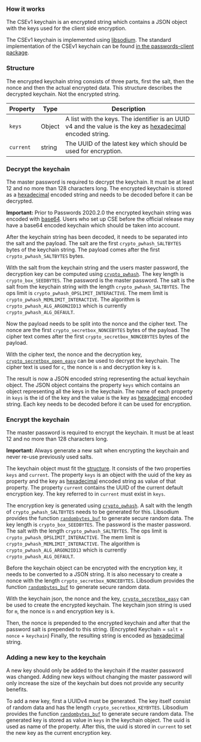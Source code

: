 ### How it works
The CSEv1 keychain is an encrypted string which contains a JSON object with the keys used for the client side encryption.

The CSEv1 keychain is implemented using [libsodium](https://download.libsodium.org/doc/bindings_for_other_languages).
The standard implementation of the CSEv1 keychain can be found [in the passwords-client package](https://git.mdns.eu/nextcloud/passwords-client/blob/master/src/Encryption/Keychain/CSEv1Keychain.js).


### Structure
The encrypted keychain string consists of three parts, first the salt, then the nonce and then the actual encrypted data.
This structure describes the decrypted keychain. Not the encrypted string.

| Property | Type | Description |
| --- | --- | --- |
| `keys` | Object | A list with the keys. The identifier is an UUID v4 and the value is the key as [hexadecimal](https://download.libsodium.org/doc/helpers#hexadecimal-encoding-decoding) encoded string. |
| `current` | string | The UUID of the latest key which should be used for encryption. |


### Decrypt the keychain
The master password is required to decrypt the keychain.
It must be at least 12 and no more than 128 characters long.
The encrypted keychain is stored as a [hexadecimal](https://download.libsodium.org/doc/helpers#hexadecimal-encoding-decoding) encoded string and needs to be decoded before it can be decrypted.

**Important:** Prior to Passwords 2020.2.0 the encrypted keychain string was encoded with [base64](https://download.libsodium.org/doc/helpers#base64-encoding-decoding).
Users who set up CSE before the official release may have a base64 encoded keychain which should be taken into account.

After the keychain string has been decoded, it needs to be separated into the salt and the payload.
The salt are the first `crypto_pwhash_SALTBYTES` bytes of the keychain string.
The payload comes after the first `crypto_pwhash_SALTBYTES` bytes.

With the salt from the keychain string and the users master password, the decryption key can be computed using [`crypto_pwhash`](https://download.libsodium.org/doc/password_hashing/default_phf#example-1-key-derivation).
The key length is `crypto_box_SEEDBYTES`.
The password is the master password.
The salt is the salt from the keychain string with the length `crypto_pwhash_SALTBYTES`.
The ops limit is `crypto_pwhash_OPSLIMIT_INTERACTIVE`.
The mem limit is `crypto_pwhash_MEMLIMIT_INTERACTIVE`.
The algorithm is `crypto_pwhash_ALG_ARGON2ID13` which is currently `crypto_pwhash_ALG_DEFAULT`.

Now the payload needs to be split into the nonce and the cipher text.
The nonce are the first `crypto_secretbox_NONCEBYTES` bytes of the payload.
The cipher text comes after the first `crypto_secretbox_NONCEBYTES` bytes of the payload.

With the cipher text, the nonce and the decryption key, [`crypto_secretbox_open_easy`](https://download.libsodium.org/doc/secret-key_cryptography/secretbox#example) can be used to decrypt the keychain.
The cipher text is used for `c`, the nonce is `n` and decryption key is `k`.

The result is now a JSON encoded string representing the actual keychain object.
The JSON object contains the property `keys` which contains an object representing all the keys in the keychain.
The name of each property in `keys` is the id of the key and the value is the key as [hexadecimal](https://download.libsodium.org/doc/helpers#hexadecimal-encoding-decoding) encoded string.
Each key needs to be decoded before it can be used for encryption.


### Encrypt the keychain
The master password is required to encrypt the keychain.
It must be at least 12 and no more than 128 characters long.

**Important:** Always generate a new salt when encrypting the keychain and never re-use previously used salts.

The keychain object must fit the [structure](#Structure).
It consists of the two properties `keys` and `current`.
The property `keys` is an object with the uuid of the key as property and the key as [hexadecimal](https://download.libsodium.org/doc/helpers#hexadecimal-encoding-decoding) encoded string as value of that property.
The property `current` contains the UUID of the current default encryption key.
The key referred to in `current` must exist in `keys`.

The encryption key is generated using [`crypto_pwhash`](https://download.libsodium.org/doc/password_hashing/default_phf#example-1-key-derivation).
A salt with the length of `crypto_pwhash_SALTBYTES` needs to be generated for this.
Libsodium provides the function [`randombytes_buf`](https://download.libsodium.org/doc/generating_random_data#usage) to generate secure random data.
The key length is `crypto_box_SEEDBYTES`.
The password is the master password.
The salt with the length `crypto_pwhash_SALTBYTES`.
The ops limit is `crypto_pwhash_OPSLIMIT_INTERACTIVE`.
The mem limit is `crypto_pwhash_MEMLIMIT_INTERACTIVE`.
The algorithm is `crypto_pwhash_ALG_ARGON2ID13` which is currently `crypto_pwhash_ALG_DEFAULT`.

Before the keychain object can be encrypted with the encryption key, it needs to be converted to a JSON string.
It is also necessary to create a nonce with the length `crypto_secretbox_NONCEBYTES`.
Libsodium provides the function [`randombytes_buf`](https://download.libsodium.org/doc/generating_random_data#usage) to generate secure random data.

With the keychain json, the nonce and the key, [`crypto_secretbox_easy`](https://download.libsodium.org/doc/secret-key_cryptography/secretbox#example) can be used to create the encrypted keychain.
The keychain json string is used for `m`, the nonce is `n` and encryption key is `k`.

Then, the nonce is prepended to the encrypted keychain and after that the password salt is prepended to this string.
(Encrypted Keychain = `salt` + `nonce` + `keychain`)
Finally, the resulting string is encoded as [hexadecimal](https://download.libsodium.org/doc/helpers#hexadecimal-encoding-decoding) string.


### Adding a new key to the keychain
A new key should only be added to the keychain if the master password was changed.
Adding new keys without changing the master password will only increase the size of the keychain but does not provide any security benefits.

To add a new key, first a UUIDv4 must be generated.
The key itself consist of random data and has the length `crypto_secretbox_KEYBYTES`.
Libsodium provides the function [`randombytes_buf`](https://download.libsodium.org/doc/generating_random_data#usage) to generate secure random data.
The generated key is stored as value in `keys` in the keychain object.
The uuid is used as name of the property.
After this, the uuid is stored in `current` to set the new key as the current encryption key.